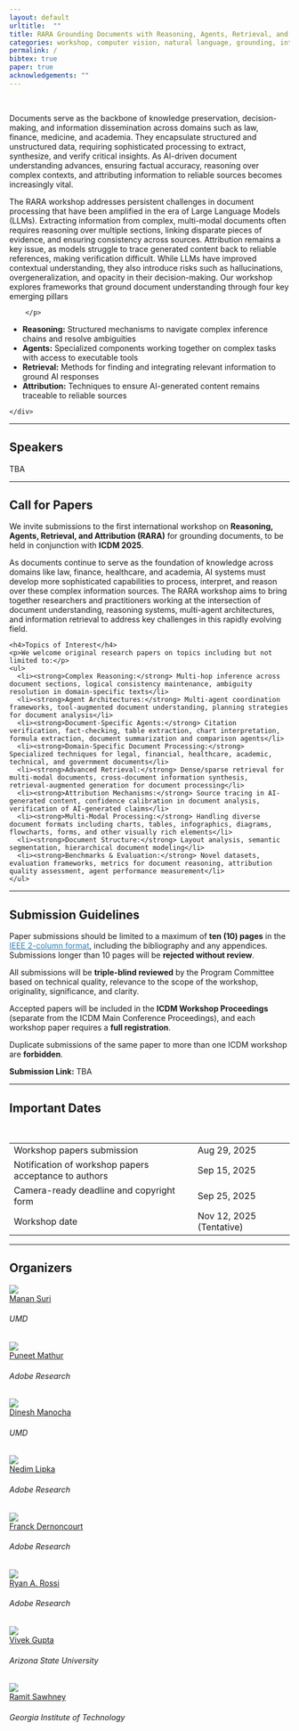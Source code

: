 ```yaml
---
layout: default
urltitle:  ""
title: RARA Grounding Documents with Reasoning, Agents, Retrieval, and Attribution
categories: workshop, computer vision, natural language, grounding, interaction, machine learning, vigil, naacl, 2021
permalink: /
bibtex: true
paper: true
acknowledgements: ""
---
```


<!-- <br /> -->
<!-- <div class="row" id="title">
  <div class="col-xs-12">
    <center><h1>Natural Language Reasoning and Structured Explanations Workshop</h1></center>
    <center><h2>July 13-14, 2023 @ ACL 2023. Toronto, Canada.</h2></center>
 
    
    
  </div>
</div> -->

<br />

<div class="row">
    <div class="col-xs-12">
        <p>
          Documents serve as the backbone of knowledge preservation, decision-making, and information dissemination across domains such as law, finance, medicine, and academia. They encapsulate structured and unstructured data, requiring sophisticated processing to extract, synthesize, and verify critical insights. As AI-driven document understanding advances, ensuring factual accuracy, reasoning over complex contexts, and attributing information to reliable sources becomes increasingly vital.

The RARA workshop addresses persistent challenges in document processing that have been amplified in the era of Large Language Models (LLMs). Extracting information from complex, multi-modal documents often requires reasoning over multiple sections, linking disparate pieces of evidence, and ensuring consistency across sources. Attribution remains a key issue, as models struggle to trace generated content back to reliable references, making verification difficult. While LLMs have improved contextual understanding, they also introduce risks such as hallucinations, overgeneralization, and opacity in their decision-making.
Our workshop explores frameworks that ground document understanding through four key emerging pillars

        </p>

  <ul>
  <li>
    <strong>Reasoning:</strong> Structured mechanisms to navigate complex inference chains and resolve ambiguities
  </li>
  <li>
    <strong>Agents:</strong> Specialized components working together on complex tasks with access to executable tools
  </li>
  <li>
    <strong>Retrieval:</strong> Methods for finding and integrating relevant information to ground AI responses
  </li>
  <li>
    <strong>Attribution:</strong> Techniques to ensure AI-generated content remains traceable to reliable sources
  </li>
</ul>

    </div>
</div>


<hr />

<!-- Speakers -->
<div class="row" id="speakers">
  <div class="col-xs-12">
    <h2>Speakers</h2>
  </div>
</div>

TBA


<hr />


<div class="row" id="cfp">
  <div class="col-xs-12">
    <h2>Call for Papers</h2>
  </div>
</div>

<div class="row">
  <div class="col-xs-12">
    <p>
      We invite submissions to the first international workshop on <strong>Reasoning, Agents, Retrieval, and Attribution (RARA)</strong> for grounding documents, to be held in conjunction with <strong>ICDM 2025</strong>.
    </p>
    <p>
      As documents continue to serve as the foundation of knowledge across domains like law, finance, healthcare, and academia, AI systems must develop more sophisticated capabilities to process, interpret, and reason over these complex information sources. The RARA workshop aims to bring together researchers and practitioners working at the intersection of document understanding, reasoning systems, multi-agent architectures, and information retrieval to address key challenges in this rapidly evolving field.
    </p>

    <h4>Topics of Interest</h4>
    <p>We welcome original research papers on topics including but not limited to:</p>
    <ul>
      <li><strong>Complex Reasoning:</strong> Multi-hop inference across document sections, logical consistency maintenance, ambiguity resolution in domain-specific texts</li>
      <li><strong>Agent Architectures:</strong> Multi-agent coordination frameworks, tool-augmented document understanding, planning strategies for document analysis</li>
      <li><strong>Document-Specific Agents:</strong> Citation verification, fact-checking, table extraction, chart interpretation, formula extraction, document summarization and comparison agents</li>
      <li><strong>Domain-Specific Document Processing:</strong> Specialized techniques for legal, financial, healthcare, academic, technical, and government documents</li>
      <li><strong>Advanced Retrieval:</strong> Dense/sparse retrieval for multi-modal documents, cross-document information synthesis, retrieval-augmented generation for document processing</li>
      <li><strong>Attribution Mechanisms:</strong> Source tracing in AI-generated content, confidence calibration in document analysis, verification of AI-generated claims</li>
      <li><strong>Multi-Modal Processing:</strong> Handling diverse document formats including charts, tables, infographics, diagrams, flowcharts, forms, and other visually rich elements</li>
      <li><strong>Document Structure:</strong> Layout analysis, semantic segmentation, hierarchical document modeling</li>
      <li><strong>Benchmarks & Evaluation:</strong> Novel datasets, evaluation frameworks, metrics for document reasoning, attribution quality assessment, agent performance measurement</li>
    </ul>
  </div>
</div>




<hr />


<!-- Submission -->
<div class="row" id="guidelines">
  <div class="col-xs-12">
    <h2>Submission Guidelines</h2>
  </div>
</div>
<div class="row">
  <div class="col-xs-12">
    <p>
      Paper submissions should be limited to a maximum of <b>ten (10) pages</b> in the <a href="https://www.ieee.org/conferences/publishing/templates.html" style="color:#2980b9;font-weight:400;">IEEE 2-column format</a>, including the bibliography and any appendices. Submissions longer than 10 pages will be <b>rejected without review</b>.
    </p>
    <p>
      All submissions will be <b>triple-blind reviewed</b> by the Program Committee based on technical quality, relevance to the scope of the workshop, originality, significance, and clarity.
    </p>
    <p>
      Accepted papers will be included in the <b>ICDM Workshop Proceedings</b> (separate from the ICDM Main Conference Proceedings), and each workshop paper requires a <b>full registration</b>.
    </p>
    <p>
      Duplicate submissions of the same paper to more than one ICDM workshop are <b>forbidden</b>.
    </p>
    <p>
      <b>Submission Link:</b> TBA
    </p>
  </div>
</div>


<hr />
<div class="col-xs-12"  id="dates">
    <h2>Important Dates</h2>  
</div>
<br>
<div class="row">
  <div class="col-xs-12">
    <table class="table table-striped">
      <tbody>
        <tr>
          <td>Workshop papers submission</td>
          <td>Aug 29, 2025</td>
        </tr>
        <tr>
          <td>Notification of workshop papers acceptance to authors</td>
          <td>Sep 15, 2025</td>
        </tr>
        <tr>
          <td>Camera-ready deadline and copyright form</td>
          <td>Sep 25, 2025</td>
        </tr>
        <tr>
          <td>Workshop date</td>
          <td>Nov 12, 2025 (Tentative)</td>
        </tr>
      </tbody>
    </table>
  </div>
</div>
<hr />

<!-- Organizers -->
<div class="row" id="organizers">
  <div class="col-xs-12">
    <h2>Organizers</h2>
  </div>
</div>

<div class="row">
  <div class="col-xs-6 col-lg-3">
    <a href="https://manansuri.com/">
      <img class="people-pic" src="https://manansuri.com/assets/img/manansuri.jpeg?2f6fdb2d86b3f7d40a4a10d009afe8ac">
    </a>
    <div class="people-name">
      <a href="https://manansuri.com/">Manan Suri</a>
      <h6>UMD</h6>
    </div>
  </div>
  <div class="col-xs-6 col-lg-3">
    <a href="https://themadaiguy.github.io/">
      <img class="people-pic" src="https://themadaiguy.github.io/images/me.jpeg">
    </a>
    <div class="people-name">
      <a href="https://themadaiguy.github.io/">Puneet Mathur</a>
      <h6>Adobe Research</h6>
    </div>
  </div>
  <div class="col-xs-6 col-lg-3">
    <a href="https://www.cs.umd.edu/people/dmanocha">
      <img class="people-pic" src="https://www.cs.umd.edu/sites/default/files/styles/medium/public/images/userpictures/dm2018-face.jpg?itok=wwxP9awz&c=5e78df7bb2c9fdf76c715ab0fc275068">
    </a>
    <div class="people-name">
      <a href="https://www.cs.umd.edu/people/dmanocha">Dinesh Manocha</a>
      <h6>UMD</h6>
    </div>
  </div>
  <div class="col-xs-6 col-lg-3">
    <a href="https://research.adobe.com/person/nedim-lipka/">
      <img class="people-pic" src="https://encrypted-tbn1.gstatic.com/images?q=tbn:ANd9GcRBPSNWJyogDIZcxcNEdFvAjzp-CujUv3MkvmfIddgw07-5Les7FAhz4PGu0UdJz-49GHJYl6L2ng3IFP8-KNTSYw">
    </a>
    <div class="people-name">
      <a href="https://research.adobe.com/person/nedim-lipka/">Nedim Lipka</a>
      <h6>Adobe Research</h6>
    </div>
  </div>
  <div class="col-xs-6 col-lg-3">
    <a href="https://research.adobe.com/person/franck-dernoncourt/">
      <img class="people-pic" src="https://encrypted-tbn1.gstatic.com/images?q=tbn:ANd9GcQ346TTyuU5GRmYexf-JmalGk0xLMdU2IWdnv6n65JyeH2PW-0w">
    </a>
    <div class="people-name">
      <a href="https://research.adobe.com/person/franck-dernoncourt/">Franck Dernoncourt</a>
      <h6>Adobe Research</h6>
    </div>
  </div>
  <div class="col-xs-6 col-lg-3">
    <a href="http://ryanrossi.com/">
      <img class="people-pic" src="http://ryanrossi.com/img/ryan-rossi.jpg">
    </a>
    <div class="people-name">
      <a href="http://ryanrossi.com/">Ryan A. Rossi</a>
      <h6>Adobe Research</h6>
    </div>
  </div>
  <div class="col-xs-6 col-lg-3">
    <a href="https://search.asu.edu/profile/5176374">
      <img class="people-pic" src="https://webapp4.asu.edu/photo-ws/directory_photo/vgupt140?size=medium&break=1744598457&blankImage2=1">
    </a>
    <div class="people-name">
      <a href="https://search.asu.edu/profile/5176374">Vivek Gupta</a>
      <h6>Arizona State University</h6>
    </div>
  </div>
  <div class="col-xs-6 col-lg-3">
    <a href="https://www.linkedin.com/in/ramit-sawhney/">
      <img class="people-pic" src="https://media.licdn.com/dms/image/v2/D5603AQFoDmBl8Ze9jA/profile-displayphoto-shrink_800_800/profile-displayphoto-shrink_800_800/0/1723698169758?e=1750291200&v=beta&t=e_jQYSa6DIgFmScM2YvFDDzkmgcf9QZjNZGS4hatNRc">
    </a>
    <div class="people-name">
      <a href="https://www.linkedin.com/in/ramit-sawhney/">Ramit Sawhney</a>
      <h6>Georgia Institute of Technology</h6>
    </div>
  </div>
</div>
